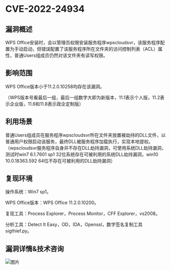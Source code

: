 # CVE-2022-24934


## 漏洞概述

WPS Office安装时，会以管理员权限安装服务程序wpscloudsvr，该服务程序配置为手动启动，但错误配置了该服务程序所在文件夹的访问控制列表（ACL）属性，普通Users组成员仍然对该文件夹有读写权限。

## 影响范围

WPS Office版本小于11.2.0.10258均存在该漏洞。

（WPS版本号看最后一组，最后一组数字大即为新版本，11.1表示个人版，11.2表示企业版，11.6和11.8表示政企定制版）

## 利用场景

普通Users组成员在服务程序wpscloudsvr所在文件夹放置被劫持的DLL文件，以普通用户权限启动该服务，最终DLL被服务程序加载执行，实现本地提权。
（wpscloudsvr服务程序自身并不存在DLL劫持漏洞，可使用系统DLL劫持漏洞，测试时win7 6.1.7601 sp1 32位系统存在可被利用的系统DLL劫持漏洞，win10 10.0.18363.592 64位不存在可被利用的DLL劫持漏洞）

## 复现环境

操作系统：Win7 sp1。

WPS Office版本：WPS Office 11.2.0.10200。

复现工具：Process Explorer，Process Monitor，CFF Explorer，vs2008。

分析工具：Detect It Easy，OD，IDA，Openssl，数字签名复制工具sigthief.py。

## 漏洞详情&技术咨询

![图片](http://raqgyz5ky.hn-bkt.clouddn.com/111111.jpeg)
